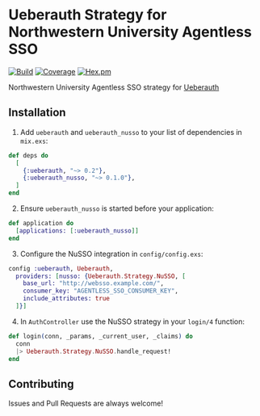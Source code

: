 # Ueberauth Strategy for Northwestern University Agentless SSO

[![Build](https://github.com/nulib/ueberauth_nusso/actions/workflows/build.yml/badge.svg)](https://github.com/nulib/ueberauth_nusso/actions/workflows/build.yml)
[![Coverage](https://coveralls.io/repos/github/nulib/ueberauth_nusso/badge.svg?branch=master)](https://coveralls.io/github/nulib/ueberauth_nusso?branch=master)
[![Hex.pm](https://img.shields.io/hexpm/v/ueberauth_nusso.svg)](https://hex.pm/packages/ueberauth_nusso)

Northwestern University Agentless SSO strategy for [Ueberauth](https://github.com/ueberauth/ueberauth)

## Installation

  1. Add `ueberauth` and `ueberauth_nusso` to your list of dependencies in `mix.exs`:

```elixir
def deps do
  [
    {:ueberauth, "~> 0.2"},
    {:ueberauth_nusso, "~> 0.1.0"},
  ]
end
```

  2. Ensure `ueberauth_nusso` is started before your application:

```elixir
def application do
  [applications: [:ueberauth_nusso]]
end
```

  3. Configure the NuSSO integration in `config/config.exs`:

```elixir
config :ueberauth, Ueberauth,
  providers: [nusso: {Ueberauth.Strategy.NuSSO, [
    base_url: "http://websso.example.com/",
    consumer_key: "AGENTLESS_SSO_CONSUMER_KEY",
    include_attributes: true
  ]}]
```

  4. In `AuthController` use the NuSSO strategy in your `login/4` function:

```elixir
def login(conn, _params, _current_user, _claims) do
  conn
  |> Ueberauth.Strategy.NuSSO.handle_request!
end
```

## Contributing

Issues and Pull Requests are always welcome!
